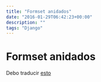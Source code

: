 ```yaml
---
title: "Formset anidados"
date: "2016-01-29T06:42:23+00:00"
description: ""
tags: "Django"
---
```

# Formset anidados

Debo traducir [esto](http://yergler.net/blog/2013/09/03/nested-formsets-redux/)

